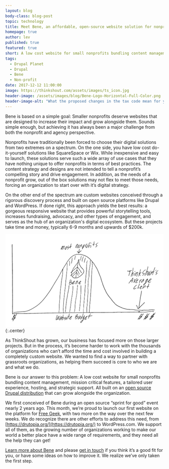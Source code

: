 ```yaml
---
layout: blog
body-class: blog-post
topic: technology
title: Meet Bene, an affordable, open-source website solution for nonprofits
homepage: true
author: lev
published: true
featured: true
short: A low cost website for small nonprofits bundling content management, mission critical features, a tailored user experience, hosting, and strategic support.
tags:
  - Drupal Planet
  - Drupal
  - Bene
  - Non-profit
date: 2017-12-12 11:00:00
image: https://thinkshout.com/assets/images/ts_icon.jpg
header-image: /assets/images/blog/Bene-Logo-Horizontal-Full-Color.png
header-image-alt: "What the proposed changes in the tax code mean for your organization"
---
```


Bene is based on a simple goal: Smaller nonprofits deserve websites that are designed to increase their impact and grow alongside them. Sounds simple enough, but achieving it has always been a major challenge from both the nonprofit and agency perspective.

Nonprofits have traditionally been forced to choose their digital solutions from two extremes on a spectrum. On the one side, you have low cost do-it-yourself solutions like SquareSpace or Wix. While inexpensive and easy to launch, these solutions serve such a wide array of use cases that they have nothing unique to offer nonprofits in terms of best practices. The content strategy and designs are not intended to tell a nonprofit’s compelling story and drive engagement. In addition, as the needs of a nonprofit grow, out of the box solutions may not flex to meet those needs, forcing an organization to start over with it’s digital strategy.

On the other end of the spectrum are custom websites conceived through a rigorous discovery process and built on open source platforms like Drupal and WordPress. If done right, this approach yields the best results: a gorgeous responsive website that provides powerful storytelling tools, increases fundraising, advocacy, and other types of engagement, and serves as the hub of an organization's digital ecosystem. But these projects take time and money, typically 6-9 months and upwards of $200k.

![RedHen Engagement Rules](/assets/images/blog/bene-budget-curve.png)
{:.center}

As ThinkShout has grown, our business has focused more on those larger projects. But in the process, it’s become harder to work with the thousands of organizations who can’t afford the time and cost involved in building a completely custom website. We wanted to find a way to partner with grassroots organizations, as helping them succeed is core to who we are and what we do.

Bene is our answer to this problem: A low cost website for small nonprofits bundling content management, mission critical features, a tailored user experience, hosting, and strategic support. All built on an [open source Drupal distribution](https://github.com/thinkshout/bene) that can grow alongside the organization.

We first conceived of Bene during an open source “sprint for good” event nearly 2 years ago. This month, we’re proud to launch our first website on the platform for [Free Geek](https://freegeek.org), with two more on the way over the next few weeks. We do recognize there are other efforts to address this need, from [https://drutopia.org/](https://drutopia.org/) to WordPress.com. We support all of them, as the growing number of organizations working to make our world a better place have a wide range of requirements, and they need all the help they can get!

[Learn more about Bene](https://thinkshout.com/bene) and please [get in touch](https://thinkshout.com/contact) if you think it’s a good fit for you, or have some ideas on how to improve it. We realize we’ve only taken the first step.
